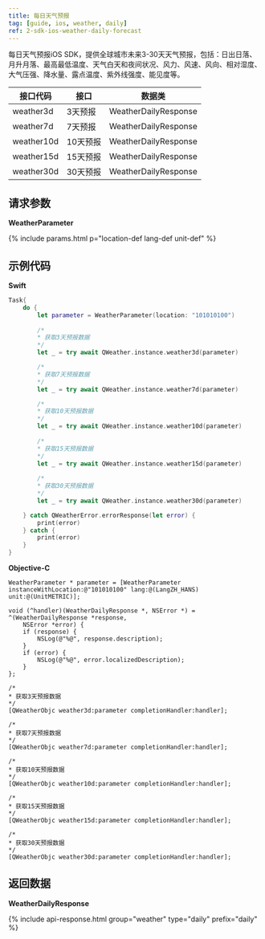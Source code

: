 ```yaml
---
title: 每日天气预报
tag: [guide, ios, weather, daily]
ref: 2-sdk-ios-weather-daily-forecast
---
```


每日天气预报iOS SDK，提供全球城市未来3-30天天气预报，包括：日出日落、月升月落、最高最低温度、天气白天和夜间状况、风力、风速、风向、相对湿度、大气压强、降水量、露点温度、紫外线强度、能见度等。

| 接口代码     | 接口         | 数据类               |
| ----------- | ------------ | -------------------- |
| weather3d  | 3天预报       | WeatherDailyResponse |
| weather7d  | 7天预报       | WeatherDailyResponse |
| weather10d | 10天预报      | WeatherDailyResponse |
| weather15d | 15天预报      | WeatherDailyResponse |
| weather30d | 30天预报      | WeatherDailyResponse |

## 请求参数

**WeatherParameter**

{% include params.html p="location-def lang-def unit-def" %}

## 示例代码

**Swift**

```swift
Task{
    do {
        let parameter = WeatherParameter(location: "101010100")
        
        /*
        * 获取3天预报数据
        */
        let _ = try await QWeather.instance.weather3d(parameter)

        /*
        * 获取7天预报数据
        */
        let _ = try await QWeather.instance.weather7d(parameter)

        /*
        * 获取10天预报数据
        */
        let _ = try await QWeather.instance.weather10d(parameter)
        
        /*
        * 获取15天预报数据
        */
        let _ = try await QWeather.instance.weather15d(parameter)
        
        /*
        * 获取30天预报数据
        */
        let _ = try await QWeather.instance.weather30d(parameter)

    } catch QWeatherError.errorResponse(let error) {
        print(error)
    } catch {
        print(error)
    }
}
```

**Objective-C**

```objc
WeatherParameter * parameter = [WeatherParameter instanceWithLocation:@"101010100" lang:@(LangZH_HANS) unit:@(UnitMETRIC)];

void (^handler)(WeatherDailyResponse *, NSError *) = ^(WeatherDailyResponse *response,
    NSError *error) {
    if (response) {
        NSLog(@"%@", response.description);
    }
    if (error) {
        NSLog(@"%@", error.localizedDescription);
    }
};

/*
* 获取3天预报数据
*/
[QWeatherObjc weather3d:parameter completionHandler:handler];

/*
* 获取7天预报数据
*/
[QWeatherObjc weather7d:parameter completionHandler:handler];

/*
* 获取10天预报数据
*/
[QWeatherObjc weather10d:parameter completionHandler:handler];

/*
* 获取15天预报数据
*/
[QWeatherObjc weather15d:parameter completionHandler:handler];

/*
* 获取30天预报数据
*/
[QWeatherObjc weather30d:parameter completionHandler:handler];
```

## 返回数据

**WeatherDailyResponse**

{% include api-response.html group="weather" type="daily" prefix="daily" %}
